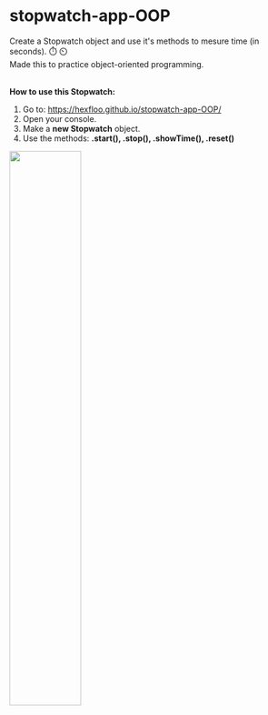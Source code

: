 # stopwatch-app-OOP
Create a Stopwatch object and use it's methods to mesure time (in seconds). :stopwatch: :timer_clock: <br>
Made this to practice object-oriented programming.<br><br>

**How to use this Stopwatch:**
1. Go to: https://hexfloo.github.io/stopwatch-app-OOP/
2. Open your console.
3. Make a **new Stopwatch** object.
4. Use the methods: **.start(), .stop(), .showTime(), .reset()** 
<img src="https://user-images.githubusercontent.com/84921627/149357536-6cb030ff-6ef7-46b4-9ac7-18cc0d2f7903.png" width=50%>
